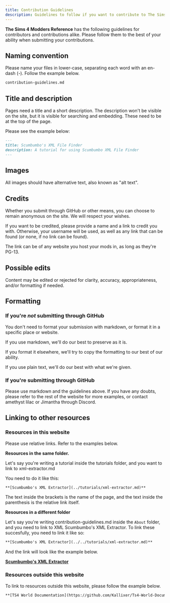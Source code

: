 ```yaml
---
title: Contribution Guidelines
description: Guidelines to follow if you want to contribute to The Sims 4 Modders Reference
---
```


**The Sims 4 Modders Reference** has the following guidelines for contributors and contributions alike. Please follow them to the best of your ability when submitting your contributions.

## Naming convention
Please name your files in lower-case, separating each word with an en-dash (-). Follow the example below.

```markdown
contribution-guidelines.md
```

## Title and description 
Pages need a title and a short description. The description won't be visible on the site, but it is visible for searching and embedding. 
These need to be at the top of the page.

Please see the example below:
```markdown
---
title: Scumbumbo's XML File Finder
description: A tutorial for using Scumbumbo XML File Finder
---
```

## Images

All images should have alternative text, also known as "alt text".

## Credits

Whether you submit through GitHub or other means, you can choose to remain anonymous on the site. We will respect your wishes.

If you want to be credited, please provide a name and a link to credit you with. Otherwise, your username will be used, as well as any link that can be found (or none, if no link can be found).

The link can be of any website you host your mods in, as long as they're PG-13.

## Possible edits

Content may be edited or rejected for clarity, accuracy, appropriateness, and/or formatting if needed.

## Formatting

### If you're *not* submitting through GitHub

You don't need to format your submission with markdown, or format it in a specific place or website.

If you use markdown, we'll do our best to preserve as it is.

If you format it elsewhere, we'll try to copy the formatting to our best of our ability.

If you use plain text, we'll do our best with what we're given.

### If you're submitting through GitHub

Please use markdown and the guidelines above. If you have any doubts, please refer to the rest of the website for more examples, or contact amethyst lilac or Jimantha through Discord.

<!--Note: If other modders want to be reached out for solving these questions, let me know!-->

## Linking to other resources

### Resources in this website

Please use relative links. Refer to the examples below.

**Resources in the same folder.**

Let's say you're writing a tutorial inside the tutorials folder, and you want to link to xml-extractor.md

You need to do it like this:

```markdown
**[Scumbumbo's XML Extractor](../tutorials/xml-extractor.md)**
```
The text inside the brackets is the name of the page, and the text inside the parenthesis is the relative link itself.

**Resources in a different folder**

Let's say you're writing contribution-guidelines.md inside the `About` folder, and you need to link to XML Scumbumbo's XML Extractor. To link these succesfully, you need to link it like so:

```markdown
**[Scumbumbo's XML Extractor](../../tutorials/xml-extractor.md)**
```
And the link will look like the example below.

**[Scumbumbo's XML Extractor](../../tutorials/xml-extractor)**

### Resources outside this website

To link to resources outside this website, please follow the example below.

```markdown
**[TS4 World Documentation](https://github.com/Kallixer/Ts4-World-Documentation)**
```